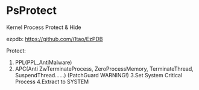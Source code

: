 # PsProtect
Kernel Process Protect &amp; Hide

ezpdb: https://github.com/i1tao/EzPDB

Protect:     
 1. PPL(PPL_AntiMalware)
 2. APC(Anti ZwTerminateProcess, ZeroProcessMemory, TerminateThread, SuspendThread……) (PatchGuard WARNING!)
 3.Set System Critical Process
 4.Extract to SYSTEM